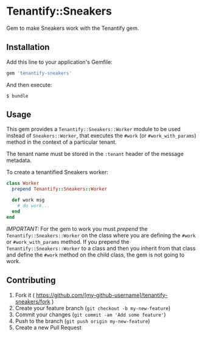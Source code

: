 # Tenantify::Sneakers

Gem to make Sneakers work with the Tenantify gem.

## Installation

Add this line to your application's Gemfile:

```ruby
gem 'tenantify-sneakers'
```

And then execute:

    $ bundle

## Usage

This gem provides a `Tenantify::Sneakers::Worker` module to be used instead
of `Sneakers::Worker`, that executes the `#work` (or `#work_with_params`) method
in the context of a particular tenant.

The tenant name must be stored in the `:tenant` header of the message metadata.

To create a tenantified Sneakers worker:

```ruby
class Worker
  prepend Tenantify::Sneakers::Worker

  def work msg
    # do work...
  end
end
```

*IMPORTANT:* For the gem to work you must *prepend* the `Tenantify::Sneakers::Worker`
on the class where you are defining the `#work` or `#work_with_params` method.
If you prepend the `Tenantify::Sneakers::Worker` to a class and then you inherit from
that class and define the `#work` method on the child class, the gem is not going to
work.

## Contributing

1. Fork it ( https://github.com/[my-github-username]/tenantify-sneakers/fork )
2. Create your feature branch (`git checkout -b my-new-feature`)
3. Commit your changes (`git commit -am 'Add some feature'`)
4. Push to the branch (`git push origin my-new-feature`)
5. Create a new Pull Request
